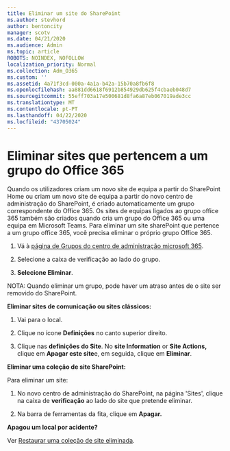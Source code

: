 ```yaml
---
title: Eliminar um site do SharePoint
ms.author: stevhord
author: bentoncity
manager: scotv
ms.date: 04/21/2020
ms.audience: Admin
ms.topic: article
ROBOTS: NOINDEX, NOFOLLOW
localization_priority: Normal
ms.collection: Adm_O365
ms.custom: ''
ms.assetid: 4a71f3cd-000a-4a1a-b42a-15b70a8fb6f8
ms.openlocfilehash: aa881dd6618f6912b854929db625f4cbaeb048d7
ms.sourcegitcommit: 55eff703a17e500681d8fa6a87eb067019ade3cc
ms.translationtype: MT
ms.contentlocale: pt-PT
ms.lasthandoff: 04/22/2020
ms.locfileid: "43705024"
---
```

# <a name="delete-sites-that-belong-to-an-office-365-group"></a>Eliminar sites que pertencem a um grupo do Office 365

Quando os utilizadores criam um novo site de equipa a partir do SharePoint Home ou criam um novo site de equipa a partir do novo centro de administração do SharePoint, é criado automaticamente um grupo correspondente do Office 365. Os sites de equipas ligados ao grupo office 365 também são criados quando cria um grupo do Office 365 ou uma equipa em Microsoft Teams. Para eliminar um site sharePoint que pertence a um grupo office 365, você precisa eliminar o próprio grupo Office 365. 
  
1. Vá à [página de Grupos do centro de administração microsoft 365](https://portal.office.com/adminportal/home#/groups).
    
2. Selecione a caixa de verificação ao lado do grupo.
    
3. **Selecione Eliminar**.
    
NOTA: Quando eliminar um grupo, pode haver um atraso antes de o site ser removido do SharePoint.
  
**Eliminar sites de comunicação ou sites clássicos:**

1. Vai para o local.
  
2. Clique no ícone **Definições** no canto superior direito. 
  
3. Clique nas **definições do Site**. No **site Information** or **Site Actions,** clique em **Apagar este site**e, em seguida, clique em **Eliminar**.
  
**Eliminar uma coleção de site SharePoint:**

Para eliminar um site:
  
1. No novo centro de administração do SharePoint, na página 'Sites', clique na caixa de **verificação** ao lado do site que pretende eliminar. 
    
2. Na barra de ferramentas da fita, clique em **Apagar.**
    
**Apagou um local por acidente?**

Ver [Restaurar uma coleção de site eliminada](https://go.microsoft.com/fwlink/?linkid=867660).
  

